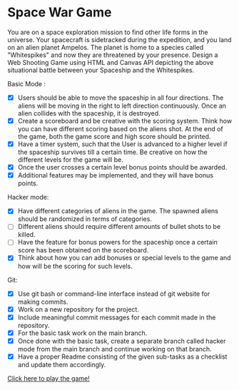 # Space War Game 
You are on a space exploration mission to find other life forms in the universe. Your spacecraft is sidetracked during the expedition, and you land on an alien planet Ampelos. The planet is home to a species called "Whitespikes" and now they are threatened by your presence. Design a Web Shooting Game using HTML and Canvas API depicting the above situational battle between your Spaceship and the Whitespikes. 

Basic Mode : 
- [x] Users should be able to move the spaceship in all four directions. The aliens will be moving in the right to left direction continuously. Once an alien collides with the spaceship, it is destroyed.
- [x] Create a scoreboard and be creative with the scoring system. Think how you can have different scoring based on the aliens shot. At the end of the game, both the game score and high score should be printed.
- [x] Have a timer system, such that the User is advanced to a higher level if the spaceship survives till a certain time. Be creative on how the different levels for the game will be.
- [x] Once the user crosses a certain level bonus points should be awarded.
- [x] Additional features may be implemented, and they will have bonus points.

Hacker mode:
- [x] Have different categories of aliens in the game. The spawned aliens should be randomized in terms of categories.
- [ ] Different aliens should require different amounts of bullet shots to be killed.
- [ ] Have the feature for bonus powers for the spaceship once a certain score has been obtained on the scoreboard.
- [x] Think about how you can add bonuses or special levels to the game and how will be the scoring for such levels.

Git:
- [x] Use git bash or command-line interface instead of git website for making commits.
- [x] Work on a new repository for the project.
- [x] Include meaningful commit messages for each commit made in the repository.
- [x] For the basic task work on the main branch.
- [x] Once done with the basic task, create a separate branch called hacker mode from the main branch and continue working on that branch.
- [x] Have a proper Readme consisting of the given sub-tasks as a checklist and update them accordingly.

[Click here to play the game!](https://suba1210.github.io/Space-War-Game/)










